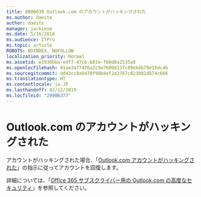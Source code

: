 ```yaml
---
title: 8000039 Outlook.com のアカウントがハッキングされた
ms.author: daeite
author: daeite
manager: jackiesm
ms.date: 5/16/2018
ms.audience: ITPro
ms.topic: article
ROBOTS: NOINDEX, NOFOLLOW
localization_priority: Normal
ms.assetid: e1930bba-edf7-47cb-b81e-f60d8a2535a8
ms.openlocfilehash: 01ae3a77476a2c9a7600d137c89eb4b79e15dc4b
ms.sourcegitcommit: dd43cc0a9470f98b8ef2a3787c823801d674c666
ms.translationtype: HT
ms.contentlocale: ja-JP
ms.lasthandoff: 02/12/2019
ms.locfileid: "29906377"
---
```

# <a name="outlookcom-account-hacked"></a>Outlook.com のアカウントがハッキングされた

アカウントがハッキングされた場合、「[Outlook.com アカウントがハッキングされた](https://go.microsoft.com/fwlink/p/?linkid=874366)」の指示に従ってアカウントを回復します。 
  
詳細については、「[Office 365 サブスクライバー用の Outlook.com の高度なセキュリティ](https://go.microsoft.com/fwlink/p/?linkid=874368)」を参照してください。
  

